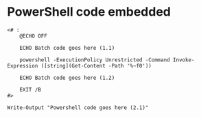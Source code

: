  # PowerShell code embedded
```batchfile
<# :
	@ECHO OFF

	ECHO Batch code goes here (1.1)

	powershell -ExecutionPolicy Unrestricted -Command Invoke-Expression ([string](Get-Content -Path '%~f0'))

	ECHO Batch code goes here (1.2)

	EXIT /B	
#>

Write-Output "Powershell code goes here (2.1)"
```
